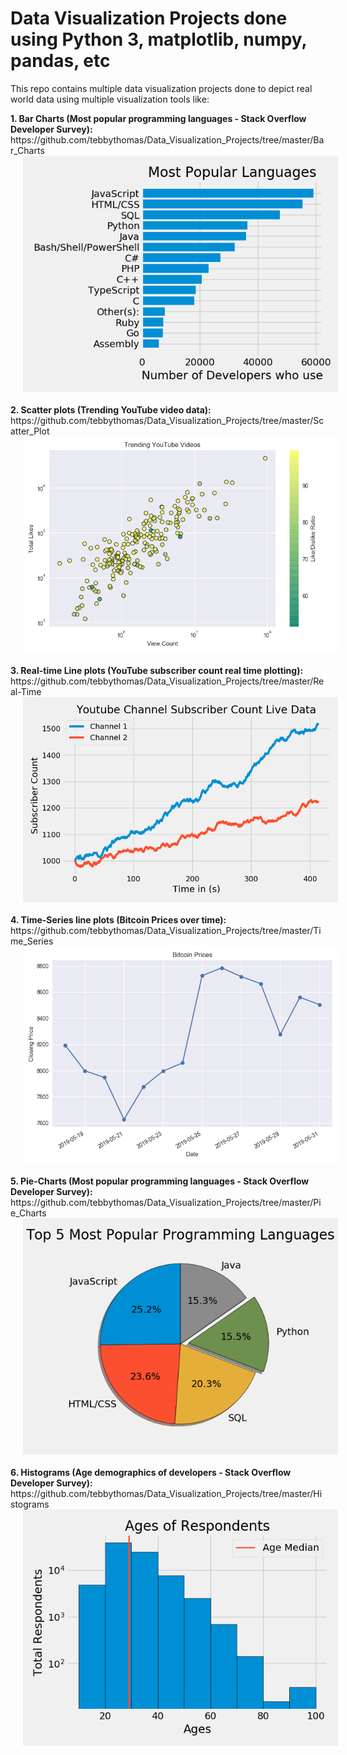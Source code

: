 # Data Visualization Projects done using Python 3, matplotlib, numpy, pandas, etc

This repo contains multiple data visualization projects done to depict real
world data using multiple visualization tools like:
<p>
<b>1. Bar Charts (Most popular programming languages - Stack Overflow Developer Survey):</b>
<br />
https://github.com/tebbythomas/Data_Visualization_Projects/tree/master/Bar_Charts
<br />
<img src="https://github.com/tebbythomas/Data_Visualization_Projects/blob/master/Bar_Charts/bar_chart.png" hspace="20">
<br />
<br />
<b>2. Scatter plots (Trending YouTube video data):</b>
<br />
https://github.com/tebbythomas/Data_Visualization_Projects/tree/master/Scatter_Plot
<br />
<img src="https://github.com/tebbythomas/Data_Visualization_Projects/blob/master/Scatter_Plot/scatter_plot.png" hspace="20">
<br />
<br />
<b>3. Real-time Line plots (YouTube subscriber count real time plotting):</b>
<br />
https://github.com/tebbythomas/Data_Visualization_Projects/tree/master/Real-Time
<br />
<img src="https://github.com/tebbythomas/Data_Visualization_Projects/blob/master/Real-Time/real_time.png" hspace="20">
<br />
<br />
<b>4. Time-Series line plots (Bitcoin Prices over time):</b>
<br />
https://github.com/tebbythomas/Data_Visualization_Projects/tree/master/Time_Series
<br />
<img src="https://github.com/tebbythomas/Data_Visualization_Projects/blob/master/Time_Series/time_series.png" hspace="20">
<br />
<br />
<b>5. Pie-Charts (Most popular programming languages - Stack Overflow Developer Survey):</b>
<br />
https://github.com/tebbythomas/Data_Visualization_Projects/tree/master/Pie_Charts
<br />
<img src="https://github.com/tebbythomas/Data_Visualization_Projects/blob/master/Pie_Charts/pie_chart.png" hspace="20">
<br />
<br />
<b>6. Histograms (Age demographics of developers - Stack Overflow Developer Survey):</b>
<br />
https://github.com/tebbythomas/Data_Visualization_Projects/tree/master/Histograms
<br />
<img src="https://github.com/tebbythomas/Data_Visualization_Projects/blob/master/Histograms/histogram.png" hspace="20">
</p>
